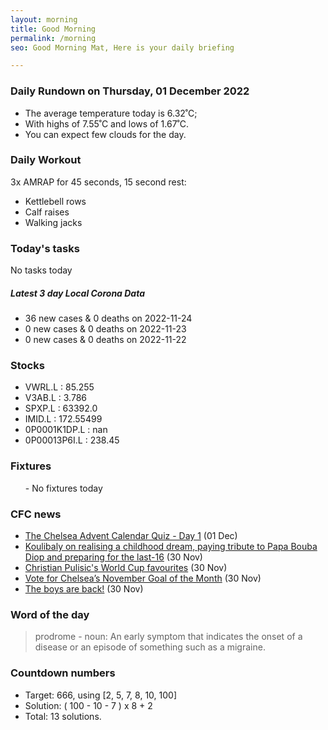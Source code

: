 ```yaml
---
layout: morning
title: Good Morning
permalink: /morning
seo: Good Morning Mat, Here is your daily briefing

---
```


<!-- weather_marker starts -->
### Daily Rundown on Thursday, 01 December 2022

- The average temperature today is 6.32˚C;
- With highs of 7.55˚C and lows of 1.67˚C.
- You can expect few clouds for the day.

<!-- weather_marker ends -->

### Daily Workout
<!-- workout_marker starts -->
3x AMRAP for 45 seconds, 15 second rest:

- Kettlebell rows
- Calf raises
- Walking jacks

<!-- workout_marker ends -->

### Today's tasks
<!-- task_marker starts -->
No tasks today
<!-- task_marker ends -->

<!-- c19_marker starts -->
##### Latest 3 day Local Corona Data

- 36 new cases & 0 deaths on 2022-11-24
- 0 new cases & 0 deaths on 2022-11-23
- 0 new cases & 0 deaths on 2022-11-22

<!-- c19_marker ends -->

### Stocks

<!-- stocks_marker starts -->

- VWRL.L : 85.255
- V3AB.L : 3.786
- SPXP.L : 63392.0
- IMID.L : 172.55499
- 0P0001K1DP.L : nan
- 0P00013P6I.L : 238.45

<!-- stocks_marker ends -->

### Fixtures

<!-- sports_marker starts -->

<ul>
- No fixtures today</ul>

<!-- sports_marker ends -->

### CFC news

<!-- cfc_marker starts -->
- [The Chelsea Advent Calendar Quiz - Day 1](https://chelseafc.com/en/news/article/the-chelsea-advent-calendar-quiz-day-1) (01 Dec)
- [Koulibaly on realising a childhood dream, paying tribute to Papa Bouba Diop and preparing for the last-16](https://chelseafc.com/en/news/article/koulibaly-on-realising-a-childhood-dream-paying-tribute-to-papa-bouba-diop) (30 Nov)
- [Christian Pulisic's World Cup favourites](https://chelseafc.com/en/news/article/christian-pulisics-world-cup-favourites) (30 Nov)
- [Vote for Chelsea’s November Goal of the Month](https://chelseafc.com/en/news/article/vote-for-chelseas-november-goal-of-the-month) (30 Nov)
- [The boys are back!](https://chelseafc.com/en/video/chelsea-men-return-to-training) (30 Nov)

<!-- cfc_marker ends -->

### Word of the day
<!-- word_marker starts -->

 > prodrome - noun: An early symptom that indicates the onset of a disease or an episode of something such as a migraine.

<!-- word_marker ends -->

### Countdown numbers
<!-- game_marker starts -->

- Target: 666, using [2, 5, 7, 8, 10, 100]
- Solution: ( 100 - 10 - 7 ) x 8 + 2
- Total: 13 solutions.

<!-- game_marker ends -->